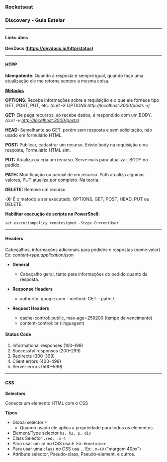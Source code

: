 ### Rocketseat 

### Discovery - Guia Estelar



---------------

#### Links úteis

**DevDocs (https://devdocs.io/http/status)**

----------------------



#### HTPP

**Idempotente**: Quando a resposta é sempre igual, quando faço uma atualização ele me retorna sempre a mesma coisa.

<u>**Métodos**</u>

**OPTIONS**: Recebe informações sobre a requisição e o que ele fornece tipo GET, POST, PUT, etc. *(curl -X OPTIONS http://localhost:3000/posts -i)*

**GET:** Ele pega recursos, só recebe dados, é respondido com um BODY.
*(curl -v* [*http://localhost:3000/posts*](http://localhost:3000/posts)).

**HEAD:** Semelhante ao GET, porém sem resposta e sem solicitação, não usado em formulário HTML. 

**POST:** Publicar, cadastrar um recurso. Existe body na requisição e na resposta, Formulário HTML sim.

**PUT:** Atualiza ou cria um recurso. Serve mais para atualizar. BODY no pedido.

**PATH:** Modificação ou parcial de um recurso. Path atualiza algumas valores, PUT atualiza por completo. Na teoria.

**DELETE:**  Remove um recurso.

**-X:** É o método a ser executado, OPTIONS, GET, POST, HEAD, PUT ou DELETE.



**Habilitar execução de scripts no PowerShell:**

`set-executionpolicy remotesigned -Scope CurrentUser`



---------



#### Headers

Cabeçalhos, informações adicionais para pedidos e respostas (nome:valor)
Ex: *content-type:application/json*

- **General**
  - Cabeçalho geral, tanto para informações do pedido quanto da resposta.

- **Response Headers**
  - authority: google.com – method: GET – path: / 

- **Request Headers**
  - cache-control: public, max-age=259200 (tempo de vencimento)
  - content-control: br (linguagem)

 

#### **Status Code**

1. Informational responses (100–199)
2. Successful responses (200–299)
3. Redirects (300–399)
4. Client errors (400–499)
5. Server errors (500–599)



------



#### CSS

**Selectors**

Conecta um elemento HTML com o CSS

**Tipos**

- Global selector `*`
  - Quando usado ele aplica a propriedade para todos os elementos.
- Element/Type selector `h1, h2, p, div`
- Class Selector `.red, .m-4`
- Para usar um `id` no CSS usa `#`. Ex: `#container`
- Para usar uma `class` no CSS usa `.`. Ex: `.m-40` ("margem 40px")
- Attribute selector, Pseudo-class, Pseudo-element, e outros.

